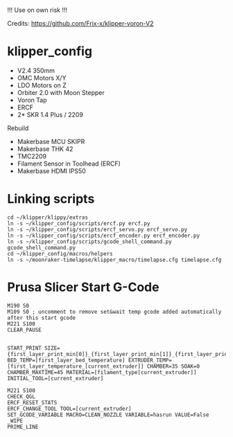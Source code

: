 !!! Use on own risk !!!

Credits: https://github.com/Frix-x/klipper-voron-V2

# klipper_config

- V2.4 350mm  
- OMC Motors X/Y  
- LDO Motors on Z 
- Orbiter 2.0 with Moon Stepper
- Voron Tap
- ERCF
- 2* SKR 1.4 Plus / 2209

Rebuild
- Makerbase MCU SKIPR
- Makerbase THK 42
- TMC2209
- Filament Sensor in Toolhead (ERCF)
- Makerbase HDMI IPS50


# Linking scripts

```
cd ~/klipper/klippy/extras
ln -s ~/klipper_config/scripts/ercf.py ercf.py
ln -s ~/klipper_config/scripts/ercf_servo.py ercf_servo.py
ln -s ~/klipper_config/scripts/ercf_encoder.py ercf_encoder.py
ln -s ~/klipper_config/scripts/gcode_shell_command.py gcode_shell_command.py
cd ~/klipper_config/macros/helpers
ln -s ~/moonraker-timelapse/klipper_macro/timelapse.cfg timelapse.cfg
```

# Prusa Slicer Start G-Code
```
M190 S0
M109 S0 ; uncomment to remove set&wait temp gcode added automatically after this start gcode
M221 S100
CLEAR_PAUSE


START_PRINT SIZE={first_layer_print_min[0]}_{first_layer_print_min[1]}_{first_layer_print_max[0]}_{first_layer_print_max[1]}  BED_TEMP=[first_layer_bed_temperature] EXTRUDER_TEMP=[first_layer_temperature_[current_extruder]] CHAMBER=35 SOAK=0 CHAMBER_MAXTIME=45 MATERIAL=[filament_type[current_extruder]]  INITIAL_TOOL=[current_extruder]

M221 S100
CHECK_QGL 
ERCF_RESET_STATS
ERCF_CHANGE_TOOL TOOL=[current_extruder]
SET_GCODE_VARIABLE MACRO=CLEAN_NOZZLE VARIABLE=hasrun VALUE=False
_WIPE
PRIME_LINE
```
